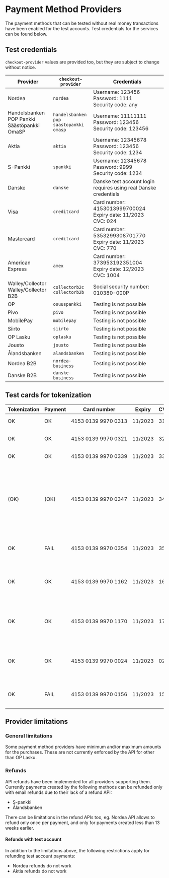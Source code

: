 # Payment Method Providers

The payment methods that can be tested without real money transactions have been enabled for the test accounts. Test credentials for the services can be found below.

## Test credentials

`checkout-provider` values are provided too, but they are subject to change without notice.

| Provider                                             | `checkout-provider`                                   | Credentials                                                       |
| ---------------------------------------------------- | ----------------------------------------------------- | ----------------------------------------------------------------- |
| Nordea                                               | `nordea`                                              | Username: 123456<br>Password: 1111<br>Security code: any          |
| Handelsbanken<br>POP Pankki<br>Säästöpankki<br>OmaSP | `handelsbanken`<br>`pop`<br>`saastopankki`<br>`omasp` | Username: 11111111<br>Password: 123456<br>Security code: 123456   |
| Aktia                                                | `aktia`                                               | Username: 12345678<br>Password: 123456<br>Security code: 1234     |
| S-Pankki                                             | `spankki`                                             | Username: 12345678<br>Password: 9999<br>Security code: 1234       |
| Danske                                               | `danske`                                              | Danske test account login requires using real Danske credentials  |
| Visa                                                 | `creditcard`                                          | Card number: 4153013999700024<br>Expiry date: 11/2023<br>CVC: 024 |
| Mastercard                                           | `creditcard`                                          | Card number: 5353299308701770<br>Expiry date: 11/2023<br>CVC: 770 |
| American Express                                     | `amex`                                                | Card number: 373953192351004<br>Expiry date: 12/2023<br>CVC: 1004 |
| Walley/Collector<br>Walley/Collector B2B             | `collectorb2c`<br>`collectorb2b`                      | Social security number: 010380-000P                               |
| OP                                                   | `osuuspankki`                                         | Testing is not possible                                           |
| Pivo                                                 | `pivo`                                                | Testing is not possible                                           |
| MobilePay                                            | `mobilepay`                                           | Testing is not possible                                           |
| Siirto                                               | `siirto`                                              | Testing is not possible                                           |
| OP Lasku                                             | `oplasku`                                             | Testing is not possible                                           |
| Jousto                                               | `jousto`                                              | Testing is not possible                                           |
| Ålandsbanken                                         | `alandsbanken`                                        | Testing is not possible                                           |
| Nordea B2B                                           | `nordea-business`                                     | Testing is not possible                                           |
| Danske B2B                                           | `danske-business`                                     | Testing is not possible                                           |

## Test cards for tokenization

| Tokenization | Payment | Card number                        | Expiry  | CVC | Description                                                                                                                                                                                                                                                  |
| ------------ | ------- | ---------------------------------- | ------- | --- | ------------------------------------------------------------------------------------------------------------------------------------------------------------------------------------------------------------------------------------------------------------ |
| OK           | OK      | 4153&nbsp;0139&nbsp;9970&nbsp;0313 | 11/2023 | 313 | Successful 3D Secure. 3DS form password "secret".                                                                                                                                                                                                            |
| OK           | OK      | 4153&nbsp;0139&nbsp;9970&nbsp;0321 | 11/2023 | 321 | Successful 3D Secure. 3DS form will be automatically completed.                                                                                                                                                                                              |
| OK           | OK      | 4153&nbsp;0139&nbsp;9970&nbsp;0339 | 11/2023 | 339 | 3D Secure attempt. 3DS will be automatically attempted.                                                                                                                                                                                                      |
| (OK)         | (OK)    | 4153&nbsp;0139&nbsp;9970&nbsp;0347 | 11/2023 | 347 | 3D Secure fails. The "cardholder_authentication" response parameter will be "no". It is at discretion of the merchant to accept or reject unauthentication transactions. If the merchant decides to decline the payment, the transaction should be reverted. |
| OK           | FAIL    | 4153&nbsp;0139&nbsp;9970&nbsp;0354 | 11/2023 | 354 | Successful 3D Secure. 3DS form password "secret". Insufficient funds in the test bank account.                                                                                                                                                               |
| OK           | OK      | 4153&nbsp;0139&nbsp;9970&nbsp;1162 | 11/2023 | 162 | with 3DS, Soft decline when charging saved card using Customer Initiated Transaction (requires 3DS). 3DS form password "secret".                                                                                                                             |
| OK           | OK      | 4153&nbsp;0139&nbsp;9970&nbsp;1170 | 11/2023 | 170 | with 3DS, Soft decline when charging saved card using Customer Initiated Transaction (requires 3DS). 3DS form will be automatically completed.                                                                                                               |
| OK           | OK      | 4153&nbsp;0139&nbsp;9970&nbsp;0024 | 11/2023 | 024 | Non-EU - "one leg out" card, not enrolled to 3DS. The "cardholder_authentication" response parameter will be "attempted".                                                                                                                                    |
| OK           | FAIL    | 4153&nbsp;0139&nbsp;9970&nbsp;0156 | 11/2023 | 156 | Non-EU - "one leg out" card, not enrolled to 3DS. Insufficient funds in the test bank account.                                                                                                                                                               |

## Provider limitations

### General limitations

Some payment method providers have minimum and/or maximum amounts for the purchases. These are not currently enforced by the API for other than OP Lasku.

### Refunds

API refunds have been implemented for all providers supporting them. Currently payments created by the following methods can be refunded only with email refunds due to their lack of a refund API:

- S-pankki
- Ålandsbanken

There can be limitations in the refund APIs too, eg. Nordea API allows to refund only once per payment, and only for payments created less than 13 weeks earlier.

#### Refunds with test account

In addition to the limitations above, the following restrictions apply for refunding test account payments:

- Nordea refunds do not work
- Aktia refunds do not work
